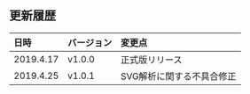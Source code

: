 ## 更新履歴

| 日時      | バージョン | 変更点                    |
|:----------|:-----------|:--------------------------|
| 2019.4.17 | v1.0.0     | 正式版リリース            |
| 2019.4.25 | v1.0.1     | SVG解析に関する不具合修正 |
